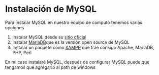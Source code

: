 # **Instalación de MySQL**

Para instalar MySQL en nuestro equipo de computo tenemos varias opciones

1. Instalar MySQL desde su [sitio oficial](https://dev.mysql.com/downloads/mysql/)
2. Instalar [MariaDB](https://mariadb.org/download/?t=mariadb&p=mariadb&r=11.8.2&os=windows&cpu=x86_64&pkg=msi&mirror=accretive)que es la versión open source de MySQL 
3. Instalar un paquete como [XAMPP](https://www.apachefriends.org/es/index.html) que trae consigo Apache, MariaDB, PHP, Perl

En mi caso instalaré MySQL, después de configurar MySQL puede que tengamos que agregarlo al path de windows 